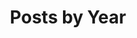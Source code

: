 ---
title: "Posts by Year"
permalink: /year-archive/
layout: posts
excerpt: "This post should display a **header with a solid background color**, if the theme supports it."
header:
  overlay_image: /assets/images/image.jpg
  overlay_filter: 0.5 # same as adding an opacity of 0.5 to a black background
  caption: "Photo credit: [**Unsplash**](https://unsplash.com)"
---